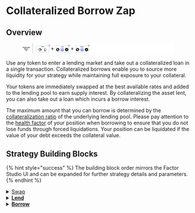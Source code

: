 # Collateralized Borrow Zap

## Overview

<figure><img src="../../../.gitbook/assets/image (10).png" alt=""><figcaption></figcaption></figure>

Use any token to enter a lending market and take out a collateralized loan in a single transaction. Collateralized borrows enable you to source more liquidity for your strategy while maintaining full exposure to your collateral.

Your tokens are immediately swapped at the best available rates and added to the lending pool to earn supply interest. By collateralizing the asset lent, you can also take out a loan which incurs a borrow interest.

The maximum amount that you can borrow is determined by the [collateralization ratio](../../glossary.md#collateralisation-ratio) of the underlying lending pool. Please pay attention to the [health factor](../../glossary.md#health-factor) of your position when borrowing to ensure that you do not lose funds through forced liquidations. Your position can be liquidated if the value of your debt exceeds the collateral value.

## Strategy Building Blocks

{% hint style="success" %}
The building block order mirrors the Factor Studio UI and can be expanded for further strategy details and parameters.
{% endhint %}

<details>

<summary><a href="../../../factor-building-blocks/swap/">Swap</a></summary>

* Select the token to swap from.
* Input the token amount.

</details>

<details>

<summary><a href="../../../factor-building-blocks/lend.md"><strong>Lend</strong></a></summary>

* Lend the output tokens from the swap to the target lending market.
* The tokens which you can borrow will be determined by the underlying lending market.

</details>

<details>

<summary><a href="../../../factor-building-blocks/borrow.md"><strong>Borrow</strong></a></summary>

* Select the token to borrow.
* Input a borrow amount which includes a buffer for any price fluctuations.

</details>
